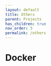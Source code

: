 ```yaml
---
layout: default
title: Others
parent: Projects
has_children: true
nav_order: 3
permalink: /others
---
```

# Docker
